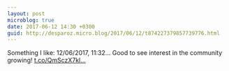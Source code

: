 ```yaml
---
layout: post
microblog: true
date: 2017-06-12 14:30 +0300
guid: http://desparoz.micro.blog/2017/06/12/t874227379857739776.html
---
```

Something I like: 12/06/2017, 11:32… 
 Good to see interest in the community growing! [t.co/QmSczX7kl...](https://t.co/QmSczX7klx)
